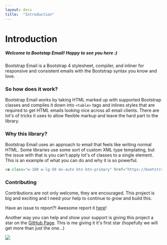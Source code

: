 ```yaml
---
layout: docs
title:  "Introduction"
---
```


# Introduction

##### Welcome to Bootstap Email! Happy to see you here :)
Bootstrap Email is a Bootstrap 4 stylesheet, compiler, and inliner for responsive and consistent emails with the Bootstrap syntax you know and love.

### So how does it work?
Bootstrap Email works by taking HTML marked up with supported Bootstrap classes and compiles it down into `<table>` tags and inlines styles that are required to get HTML emails looking nice across all email clients. There are lot's of tricks it uses to allow flexible markup and leave the hard part to the library.

### Why this library?
Bootstrap Email uses an approach to email that feels like writing normal HTML. Some libraries use some sort of custom XML type templating, but the issue with that is you can't apply lot's of classes to a single element. This is an example of what you can do and why it is so powerful.

```html
<a class="w-100 w-lg-50 mx-auto btn btn-primary" href="https://bootstrapemail.com">Tada</a>
```

### Contributing
Contributions are not only welcome, they are encouraged. This project is big and exciting and I need your help to continue to grow and build this.

Have an issue to report?! Awesome report it [here](https://github.com/stuyam/bootstrap-email/issues)!

Another way you can help and show your support is giving this project a star on the [GitHub Page](https://github.com/stuyam/bootstrap-email). This is me giving it it's first star (hopefully we will get more than just the one...)

<a href="https://github.com/stuyam/bootstrap-email" class="w-25 mx-auto d-block">
  <img src="/img/star.gif" class="w-100" />
</a>

